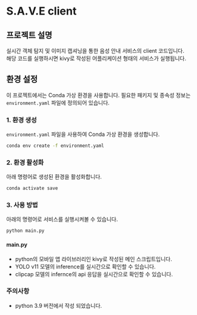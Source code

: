 # S.A.V.E client

## 프로젝트 설명
실시간 객체 탐지 및 이미지 캡셔닝을 통한 음성 안내 서비스의 client 코드입니다.  
해당 코드를 실행하시면 kivy로 작성된 어플리케이션 형태의 서비스가 실행됩니다.

## 환경 설정

이 프로젝트에서는 Conda 가상 환경을 사용합니다. 필요한 패키지 및 종속성 정보는 `environment.yaml` 파일에 정의되어 있습니다.

### 1. 환경 생성

`environment.yaml` 파일을 사용하여 Conda 가상 환경을 생성합니다. 

```bash
conda env create -f environment.yaml
```

### 2. 환경 활성화
아래 명령어로 생성된 환경을 활성화합니다.
```bash
conda activate save
```

### 3. 사용 방법
아래의 명령어로 서비스를 실행시켜볼 수 있습니다.
```bash
python main.py
```

#### main.py
 - python의 모바일 앱 라이브러리인 kivy로 작성된 메인 스크립트입니다.
 - YOLO v11 모델의 inference를 실시간으로 확인할 수 있습니다.
 - clipcap 모델의 infernce의 api 응답을 실시간으로 확인할 수 있습니다.

### 주의사항
- python 3.9 버전에서 작성 되었습니다. 